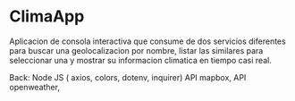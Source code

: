 # ClimaApp
Aplicacion de consola interactiva que consume de dos servicios diferentes para buscar una geolocalizacion por nombre, listar las similares para seleccionar una y mostrar su informacion climatica en tiempo casi real.

Back: Node JS ( axios, colors, dotenv, inquirer)
API mapbox, API openweather, 